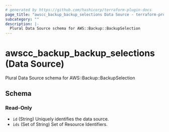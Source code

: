 ```yaml
---
# generated by https://github.com/hashicorp/terraform-plugin-docs
page_title: "awscc_backup_backup_selections Data Source - terraform-provider-awscc"
subcategory: ""
description: |-
  Plural Data Source schema for AWS::Backup::BackupSelection
---
```


# awscc_backup_backup_selections (Data Source)

Plural Data Source schema for AWS::Backup::BackupSelection



<!-- schema generated by tfplugindocs -->
## Schema

### Read-Only

- `id` (String) Uniquely identifies the data source.
- `ids` (Set of String) Set of Resource Identifiers.
